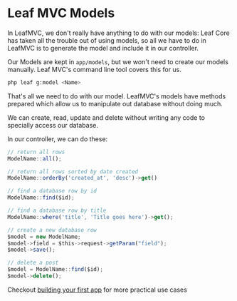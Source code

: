 # Leaf MVC Models
In LeafMVC, we don't really have anything to do with our models: Leaf Core has taken all the trouble out of using models, so all we have to do in LeafMVC is to generate the model and include it in our controller.

Our Models are kept in `app/models`, but we won't need to create our models manually. Leaf MVC's command line tool covers this for us.

```bash
php leaf g:model <Name>
```

That's all we need to do with our model. LeafMVC's models have methods prepared which allow us to manipulate out database without doing much.

We can create, read, update and delete without writing any code to specially access our database.

In our controller, we can do these:
```javascript
// return all rows
ModelName::all();

// return all rows sorted by date created
ModelName::orderBy('created_at', 'desc')->get()

// find a database row by id
ModelName::find($id);

// find a database row by title
ModelName::where('title', 'Title goes here')->get();

// create a new database row
$model = new ModelName;
$model->field = $this->request->getParam("field");
$model->save();

// delete a post
$model = ModelName::find($id);
$model->delete();
```

Checkout [building your first app](/first-app/) for more practical use cases